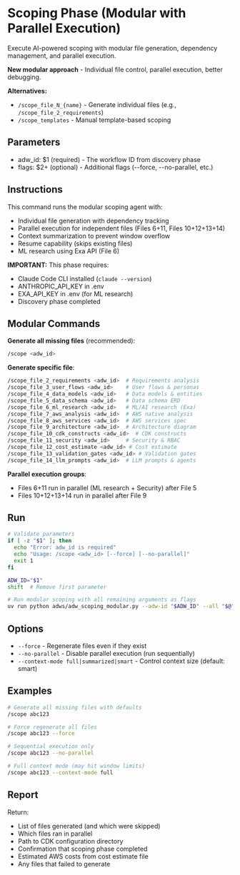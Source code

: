 # Scoping Phase (Modular with Parallel Execution)

Execute AI-powered scoping with modular file generation, dependency management, and parallel execution.

**New modular approach** - Individual file control, parallel execution, better debugging.

**Alternatives:**
- `/scope_file_N_{name}` - Generate individual files (e.g., `/scope_file_2_requirements`)
- `/scope_templates` - Manual template-based scoping

## Parameters

- adw_id: $1 (required) - The workflow ID from discovery phase
- flags: $2+ (optional) - Additional flags (--force, --no-parallel, etc.)

## Instructions

This command runs the modular scoping agent with:
- Individual file generation with dependency tracking
- Parallel execution for independent files (Files 6+11, Files 10+12+13+14)
- Context summarization to prevent window overflow
- Resume capability (skips existing files)
- ML research using Exa API (File 6)

**IMPORTANT:** This phase requires:
- Claude Code CLI installed (`claude --version`)
- ANTHROPIC_API_KEY in .env
- EXA_API_KEY in .env (for ML research)
- Discovery phase completed

## Modular Commands

**Generate all missing files** (recommended):
```bash
/scope <adw_id>
```

**Generate specific file**:
```bash
/scope_file_2_requirements <adw_id>  # Requirements analysis
/scope_file_3_user_flows <adw_id>    # User flows & personas
/scope_file_4_data_models <adw_id>   # Data models & entities
/scope_file_5_data_schema <adw_id>   # Data schema ERD
/scope_file_6_ml_research <adw_id>   # ML/AI research (Exa)
/scope_file_7_aws_analysis <adw_id>  # AWS native analysis
/scope_file_8_aws_services <adw_id>  # AWS services spec
/scope_file_9_architecture <adw_id>  # Architecture diagram
/scope_file_10_cdk_constructs <adw_id>  # CDK constructs
/scope_file_11_security <adw_id>     # Security & RBAC
/scope_file_12_cost_estimate <adw_id> # Cost estimate
/scope_file_13_validation_gates <adw_id> # Validation gates
/scope_file_14_llm_prompts <adw_id>  # LLM prompts & agents
```

**Parallel execution groups**:
- Files 6+11 run in parallel (ML research + Security) after File 5
- Files 10+12+13+14 run in parallel after File 9

## Run

```bash
# Validate parameters
if [ -z "$1" ]; then
  echo "Error: adw_id is required"
  echo "Usage: /scope <adw_id> [--force] [--no-parallel]"
  exit 1
fi

ADW_ID="$1"
shift  # Remove first parameter

# Run modular scoping with all remaining arguments as flags
uv run python adws/adw_scoping_modular.py --adw-id "$ADW_ID" --all "$@"
```

## Options

- `--force` - Regenerate files even if they exist
- `--no-parallel` - Disable parallel execution (run sequentially)
- `--context-mode full|summarized|smart` - Control context size (default: smart)

## Examples

```bash
# Generate all missing files with defaults
/scope abc123

# Force regenerate all files
/scope abc123 --force

# Sequential execution only
/scope abc123 --no-parallel

# Full context mode (may hit window limits)
/scope abc123 --context-mode full
```

## Report

Return:
- List of files generated (and which were skipped)
- Which files ran in parallel
- Path to CDK configuration directory
- Confirmation that scoping phase completed
- Estimated AWS costs from cost estimate file
- Any files that failed to generate

